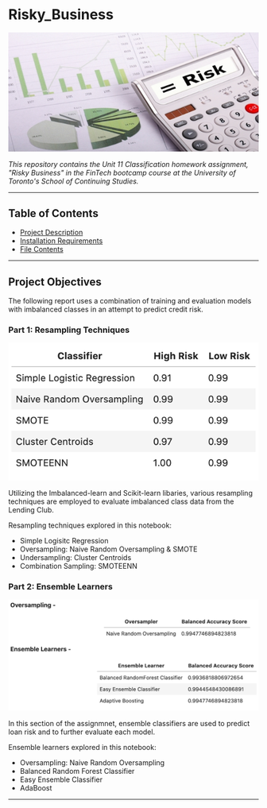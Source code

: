 # Risky_Business

![title_img](Images/Risk.jpg)

*This repository contains the Unit 11 Classification homework assignment, "Risky Business"  in the FinTech bootcamp course at the University of Toronto's School of Continuing Studies.*

---

## Table of Contents

- [Project Description](#Project-Objectives)
- [Installation Requirements](#Installation-Requirements)
- [File Contents](#File-Contents)

---

## Project Objectives

The following report uses a combination of training and evaluation models with imbalanced classes in an attempt to predict credit risk. 

### Part 1: Resampling Techniques

![resampling](Images/resampling_RS.png)

Utilizing the Imbalanced-learn and Scikit-learn libaries, various resampling techniques are employed to evaluate imbalanced class data from the Lending Club. 

Resampling techniques explored in this notebook: 

- Simple Logisitc Regression
- Oversampling: Naive Random Oversampling & SMOTE
- Undersampling: Cluster Centroids
- Combination Sampling: SMOTEENN

### Part 2: Ensemble Learners

![ensemble](Images/ensemble_BAS.png)

In this section of the assignmnet, ensemble classifiers are used to predict loan risk and to further evaluate each model. 

Ensemble learners explored in this notebook:

- Oversampling: Naive Random Oversampling
- Balanced Random Forest Classifier
- Easy Ensemble Classifier
- AdaBoost

---